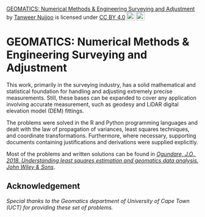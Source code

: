 <p xmlns:cc="http://creativecommons.org/ns#" xmlns:dct="http://purl.org/dc/terms/"><a property="dct:title" rel="cc:attributionURL" href="https://github.com/STR-Nujjoo/Geomatics--Num-Meth-and-Eng-Surv-and-Adj">GEOMATICS: Numerical Methods & Engineering Surveying and Adjustment</a> by <a rel="cc:attributionURL dct:creator" property="cc:attributionName" href="https://github.com/STR-Nujjoo">Tanweer Nujjoo</a> is licensed under <a href="http://creativecommons.org/licenses/by/4.0/?ref=chooser-v1" target="_blank" rel="license noopener noreferrer" style="display:inline-block;">CC BY 4.0<img style="height:22px!important;margin-left:3px;vertical-align:text-bottom;" src="https://mirrors.creativecommons.org/presskit/icons/cc.svg?ref=chooser-v1"><img style="height:22px!important;margin-left:3px;vertical-align:text-bottom;" src="https://mirrors.creativecommons.org/presskit/icons/by.svg?ref=chooser-v1"></a></p>

# GEOMATICS: Numerical Methods & Engineering Surveying and Adjustment
This work, primarily in the surveying industry, has a solid mathematical and statistical foundation for handling and adjusting extremely precise measurements. Still, these bases can be expanded to cover any application involving accurate measurement, such as geodesy and LiDAR digital elevation model (DEM) fittings.

The problems were solved in the R and Python programming languages and dealt with the law of propagation of variances, least squares techniques, and coordinate transformations. Furthermore, where necessary, supporting documents containing justifications and derivations were supplied explicitly.

Most of the problems and written solutions can be found in [*Ogundare, J.O., 2018. Understanding least squares estimation and geomatics data analysis. John Wiley & Sons*](https://books.google.co.za/books?id=hn9xDwAAQBAJ&lpg=PA13&ots=nqrk_IMUqm&dq=Understanding%20Least%20Squares%20Estimation%20and%20Geomatics%20Data%20Analysis&lr&pg=PP1#v=onepage&q=Understanding%20Least%20Squares%20Estimation%20and%20Geomatics%20Data%20Analysis&f=false).

## Acknowledgement
*Special thanks to the Geomatics department of University of Cape Town (UCT) for providing these set of problems.*
